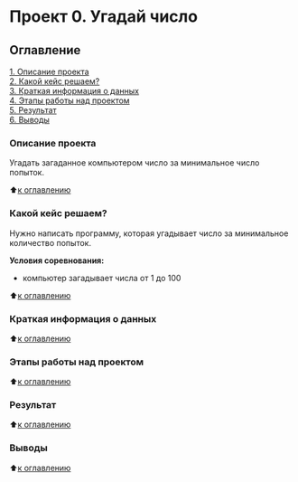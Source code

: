 # Проект 0. Угадай число

## Оглавление
[1. Описание проекта](#описание-проекта)  
[2. Какой кейс решаем?](https://github.com/AndreiDS63/sf_data_science/tree/main/project_0/README.md#Какой-кейс-решаем)  
[3. Краткая информация о данных](https://github.com/AndreiDS63/sf_data_science/tree/main/project_0/README.md#Краткая-информация-о-данных)  
[4. Этапы работы над проектом](https://github.com/AndreiDS63/sf_data_science/tree/main/project_0/README.md#Этапы-работы-над-проектом)  
[5. Результат](https://github.com/AndreiDS63/sf_data_science/tree/main/project_0/README.md#Результат)  
[6. Выводы](#выводы)  

### Описание проекта
Угадать загаданное компьютером число за минимальное число попыток.

:arrow_up:[к оглавлению](https://github.com/AndreiDS63/sf_data_science/tree/main/project_0/README.md#Оглавление)

### Какой кейс решаем?
Нужно написать программу, которая угадывает число за минимальное количество попыток.

**Условия соревнования:**
- компьютер загадывает числа от 1 до 100

:arrow_up:[к оглавлению](https://github.com/AndreiDS63/sf_data_science/tree/main/project_0/README.md#Оглавление)

### Краткая информация о данных

:arrow_up:[к оглавлению](https://github.com/AndreiDS63/sf_data_science/tree/main/project_0/README.md#Оглавление)

### Этапы работы над проектом

:arrow_up:[к оглавлению](https://github.com/AndreiDS63/sf_data_science/tree/main/project_0/README.md#Оглавление)

### Результат

:arrow_up:[к оглавлению](https://github.com/AndreiDS63/sf_data_science/tree/main/project_0/README.md#Оглавление)

### Выводы

:arrow_up:[к оглавлению](#оглавление)
